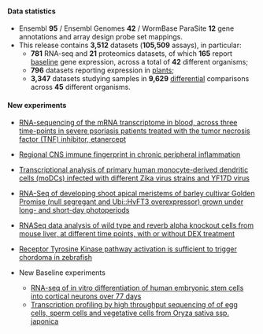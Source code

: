 #### Data statistics

- Ensembl **95** / Ensembl Genomes **42** / WormBase ParaSite **12** gene annotations and
  array design probe set mappings.   
- This release contains **3,512** datasets (**105,509** assays), in particular:            
  - **781** RNA-seq and **21** proteomics datasets, of which **165** report
    [baseline](https://www.ebi.ac.uk/gxa/baseline/experiments) gene expression, across a total of **42** different
    organisms;           
  - **796** datasets reporting expression in [plants](https://www.ebi.ac.uk/gxa/plant/experiments);               
  - **3,347** datasets studying samples in **9,629**
    [differential](https://www.ebi.ac.uk/gxa/help/index.html#differential-expression) comparisons across **45**
    different organisms.

#### New experiments

- [RNA-sequencing of the mRNA transcriptome in blood, across three time-points in severe psoriasis patients treated with the tumor necrosis factor (TNF) inhibitor, etanercept](https://www.ebi.ac.uk/experiments/E-MTAB-6555/Results)
- [Regional CNS immune fingerprint in chronic peripheral inflammation](https://www.ebi.ac.uk/experiments/E-MTAB-7279)
- [Transcriptional analysis of primary human monocyte-derived dendritic cells (moDCs) infected with different Zika virus strains and YF17D virus](https://www.ebi.ac.uk/experiments/E-MTAB-6192)
- [RNA-Seq of developing shoot apical meristems of barley cultivar Golden Promise (null segregant and Ubi::HvFT3 overexpressor) grown under long- and short-day photoperiods](https://www.ebi.ac.uk/experiments/E-MTAB-7158)
- [RNASeq data analysis of wild type and reverb alpha knockout cells from mouse liver, at different time points, with or without DEX treatment](https://www.ebi.ac.uk/experiments/E-MTAB-7017)
- [Receptor Tyrosine Kinase pathway activation is sufficient to trigger chordoma in zebrafish](https://www.ebi.ac.uk/experiments/E-MTAB-7349)

- New Baseline experiments      
  - [RNA-seq of in vitro differentiation of human embryonic stem cells into cortical neurons over 77 days](https://www.ebi.ac.uk/experiments/E-GEOD-56796)
  - [Transcription profiling by high throughput sequencing of of egg cells, sperm cells and vegetative cells from Oryza sativa ssp. japonica](https://www.ebi.ac.uk/experiments/E-GEOD-50777)


